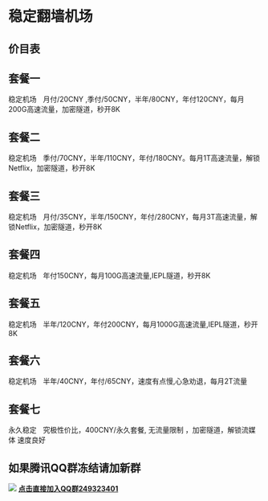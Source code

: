 # 稳定翻墙机场

## 价目表

## 套餐一
稳定机场ㅤ月付/20CNY ,季付/50CNY，半年/80CNY，年付120CNY，每月200G高速流量，加密隧道，秒开8K

## 套餐二
稳定机场ㅤ季付/70CNY，半年/110CNY，年付/180CNY。每月1T高速流量，解锁Netflix，加密隧道，秒开8K

## 套餐三
稳定机场ㅤ月付/35CNY，半年/150CNY，年付/280CNY，每月3T高速流量，解锁Netflix，加密隧道，秒开8K

## 套餐四
稳定机场ㅤ年付150CNY，每月100G高速流量,IEPL隧道，秒开8K

## 套餐五
稳定机场ㅤ半年/120CNY，年付200CNY，每月1000G高速流量,IEPL隧道，秒开8K

## 套餐六
稳定机场ㅤ半年/40CNY，年付/65CNY，速度有点慢,心急劝退，每月2T流量

## 套餐七
永久稳定ㅤ究极性价比，400CNY/永久套餐, 无流量限制 ，加密隧道，解锁流媒体 速度良好

## 如果腾讯QQ群冻结请加新群
<img src="https://img.dalao.pro/file/05765c41bc7ac28d37456.png" /> <b><a href="http://qm.qq.com/cgi-bin/qm/qr?_wv=1027&k=EtzBGivq-ki-vu8UYOuTA4VNuJcwasqO&authKey=wUI9lNFz5KpErW%2BWcrkg449KjVXGWrUEFWewcN2i4fS3cWHZj7ZLLNcxQMv11ySg&noverify=0&group_code=249323401
">点击直接加入QQ群249323401</a>
